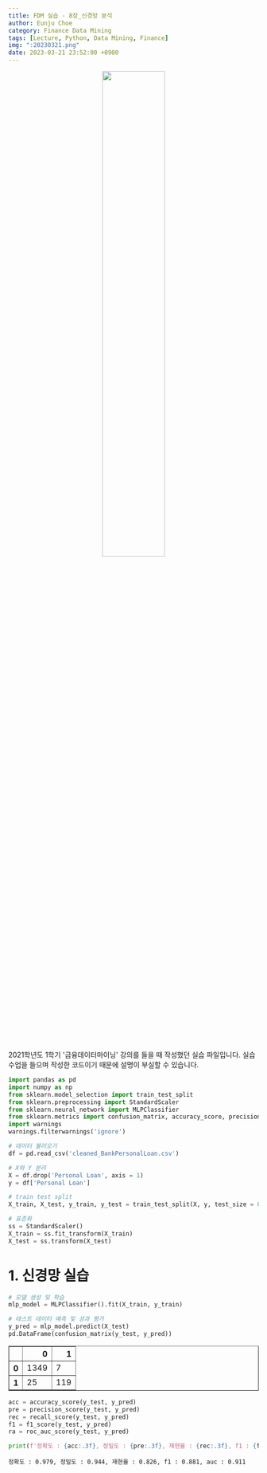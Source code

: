 ```yaml
---
title: FDM 실습 - 8장_신경망 분석
author: Eunju Choe
category: Finance Data Mining
tags: [Lecture, Python, Data Mining, Finance]
img: ":20230321.png"
date: 2023-03-21 23:52:00 +0900
---
```

<p align="center"><img src="https://eunju-choe.github.io/assets/img/posts/20230321.png" width='50%'></p>

2021학년도 1학기 '금융데이터마이닝' 강의를 들을 때 작성했던 실습 파일입니다.
실습 수업을 들으며 작성한 코드이기 때문에 설명이 부실할 수 있습니다.

```python
import pandas as pd
import numpy as np
from sklearn.model_selection import train_test_split
from sklearn.preprocessing import StandardScaler
from sklearn.neural_network import MLPClassifier
from sklearn.metrics import confusion_matrix, accuracy_score, precision_score, recall_score, f1_score, roc_auc_score
import warnings
warnings.filterwarnings('ignore')
```


```python
# 데이터 불러오기
df = pd.read_csv('cleaned_BankPersonalLoan.csv')

# X와 Y 분리
X = df.drop('Personal Loan', axis = 1)
y = df['Personal Loan']

# train test split
X_train, X_test, y_train, y_test = train_test_split(X, y, test_size = 0.3, random_state = 1, stratify = y)

# 표준화
ss = StandardScaler()
X_train = ss.fit_transform(X_train)
X_test = ss.transform(X_test)
```

# 1. 신경망 실습


```python
# 모델 생성 및 학습
mlp_model = MLPClassifier().fit(X_train, y_train)

# 테스트 데이터 예측 및 성과 평가
y_pred = mlp_model.predict(X_test)
pd.DataFrame(confusion_matrix(y_test, y_pred))
```




<div>
<style scoped>
    .dataframe tbody tr th:only-of-type {
        vertical-align: middle;
    }

    .dataframe tbody tr th {
        vertical-align: top;
    }

    .dataframe thead th {
        text-align: right;
    }
</style>
<table border="1" class="dataframe">
  <thead>
    <tr style="text-align: right;">
      <th></th>
      <th>0</th>
      <th>1</th>
    </tr>
  </thead>
  <tbody>
    <tr>
      <th>0</th>
      <td>1349</td>
      <td>7</td>
    </tr>
    <tr>
      <th>1</th>
      <td>25</td>
      <td>119</td>
    </tr>
  </tbody>
</table>
</div>




```python
acc = accuracy_score(y_test, y_pred)
pre = precision_score(y_test, y_pred)
rec = recall_score(y_test, y_pred)
f1 = f1_score(y_test, y_pred)
ra = roc_auc_score(y_test, y_pred)

print(f'정확도 : {acc:.3f}, 정밀도 : {pre:.3f}, 재현율 : {rec:.3f}, f1 : {f1:.3f}, auc : {ra:.3f}')
```

    정확도 : 0.979, 정밀도 : 0.944, 재현율 : 0.826, f1 : 0.881, auc : 0.911

